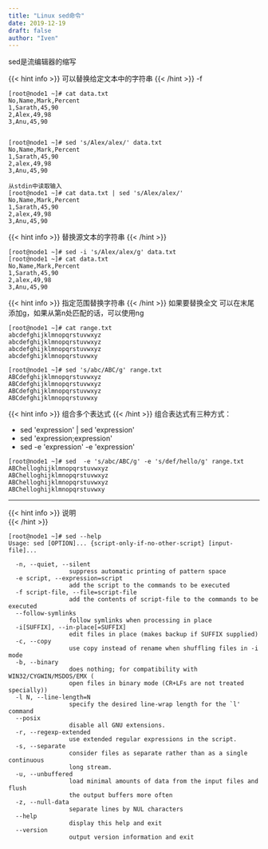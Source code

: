 ```yaml
---
title: "Linux sed命令"
date: 2019-12-19
draft: false
author: "Iven"
---
```


sed是流编辑器的缩写
<!--more-->


{{< hint info >}}
可以替换给定文本中的字符串
{{< /hint >}}
-f 
```text
[root@node1 ~]# cat data.txt
No,Name,Mark,Percent
1,Sarath,45,90
2,Alex,49,98
3,Anu,45,90


[root@node1 ~]# sed 's/Alex/alex/' data.txt
No,Name,Mark,Percent
1,Sarath,45,90
2,alex,49,98
3,Anu,45,90

从stdin中读取输入
[root@node1 ~]# cat data.txt | sed 's/Alex/alex/'
No,Name,Mark,Percent
1,Sarath,45,90
2,alex,49,98
3,Anu,45,90
```

{{< hint info >}}
替换源文本的字符串
{{< /hint >}}
```text
[root@node1 ~]# sed -i 's/Alex/alex/g' data.txt
[root@node1 ~]# cat data.txt
No,Name,Mark,Percent
1,Sarath,45,90
2,alex,49,98
3,Anu,45,90
```




{{< hint info >}}
指定范围替换字符串
{{< /hint >}}
如果要替换全文 可以在末尾添加g，如果从第n处匹配的话，可以使用ng
```text
[root@node1 ~]# cat range.txt
abcdefghijklmnopqrstuvwxyz
abcdefghijklmnopqrstuvwxyz
abcdefghijklmnopqrstuvwxyz
abcdefghijklmnopqrstuvwxy

[root@node1 ~]# sed 's/abc/ABC/g' range.txt
ABCdefghijklmnopqrstuvwxyz
ABCdefghijklmnopqrstuvwxyz
ABCdefghijklmnopqrstuvwxyz
ABCdefghijklmnopqrstuvwxy
```

{{< hint info >}}
组合多个表达式
{{< /hint >}}
组合表达式有三种方式：

- sed 'expression' |  sed 'expression'
- sed 'expression;expression'
- sed -e 'expression' -e 'expression'

```text
[root@node1 ~]# sed  -e 's/abc/ABC/g' -e 's/def/hello/g' range.txt
ABChelloghijklmnopqrstuvwxyz
ABChelloghijklmnopqrstuvwxyz
ABChelloghijklmnopqrstuvwxyz
ABChelloghijklmnopqrstuvwxy
```


---

{{< hint info >}}
说明  
{{< /hint >}}
```text
[root@node1 ~]# sed --help
Usage: sed [OPTION]... {script-only-if-no-other-script} [input-file]...

  -n, --quiet, --silent
                 suppress automatic printing of pattern space
  -e script, --expression=script
                 add the script to the commands to be executed
  -f script-file, --file=script-file
                 add the contents of script-file to the commands to be executed
  --follow-symlinks
                 follow symlinks when processing in place
  -i[SUFFIX], --in-place[=SUFFIX]
                 edit files in place (makes backup if SUFFIX supplied)
  -c, --copy
                 use copy instead of rename when shuffling files in -i mode
  -b, --binary
                 does nothing; for compatibility with WIN32/CYGWIN/MSDOS/EMX (
                 open files in binary mode (CR+LFs are not treated specially))
  -l N, --line-length=N
                 specify the desired line-wrap length for the `l' command
  --posix
                 disable all GNU extensions.
  -r, --regexp-extended
                 use extended regular expressions in the script.
  -s, --separate
                 consider files as separate rather than as a single continuous
                 long stream.
  -u, --unbuffered
                 load minimal amounts of data from the input files and flush
                 the output buffers more often
  -z, --null-data
                 separate lines by NUL characters
  --help
                 display this help and exit
  --version
                 output version information and exit
```